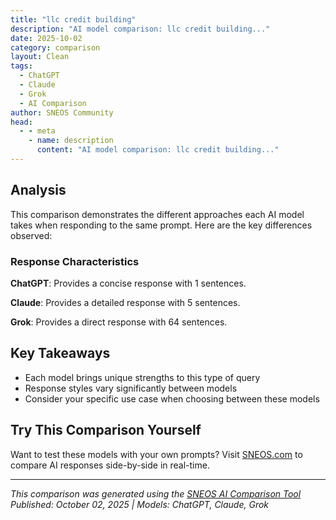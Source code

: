 ```yaml
---
title: "llc credit building"
description: "AI model comparison: llc credit building..."
date: 2025-10-02
category: comparison
layout: Clean
tags:
  - ChatGPT
  - Claude
  - Grok
  - AI Comparison
author: SNEOS Community
head:
  - - meta
    - name: description
      content: "AI model comparison: llc credit building..."
---
```


<ChatComparison
  title="llc credit building"
  prompt="llc credit building"
  :responses='{
    "ChatGPT": "Building credit for your LLC (Limited Liability Company) is an important step for establishing business credit, which can help in securing financing, improving cash flow options, and enhancing your company&#39;s credibility. Here&#39;s how you can build credit for your LLC:\n\n### Steps to Build Credit for Your LLC\n\n1. **Establish Your LLC Properly**:\n   - Ensure that your LLC is registered with the appropriate state authorities and has an official formation document.\n   - Obtain an Employer Identification Number (EIN) from the IRS. This is essentially the business&#39;s Social Security Number and is used for various business functions.\n\n2. **Open a Business Bank Account**:\n   - Open a business bank account in your LLC&#39;s name. This helps separate personal and business finances and establishes the company’s financial identity.\n\n3. **Obtain a Business Credit Card**:\n   - Apply for a business credit card in your LLC’s name. Make purchases with this card and ensure you pay off the balance in full each month to avoid interest and build a positive credit history.\n\n4. **Establish Trade Lines with Suppliers**:\n   - Work with suppliers or vendors that report to business credit bureaus. Establish trade lines by purchasing goods or services on credit and pay your invoices on time.\n\n5. **Register with Business Credit Bureaus**:\n   - Make sure your LLC is registered with major business credit reporting agencies like Dun & Bradstreet, Experian Business, and Equifax Business. A D-U-N-S Number from Dun & Bradstreet is particularly important.\n\n6. **Monitor Your Business Credit Reports**:\n   - Regularly check your business credit reports for accuracy and updates. This will help you understand your credit status and resolve any issues that may arise.\n\n7. **Pay Your Bills on Time**:\n   - Timely payments to creditors, suppliers, and service providers significantly impact your business credit scores. It’s crucial to prioritize this.\n\n8. **Limit Credit Inquiries**:\n   - Be cautious about applying for excess credit as numerous inquiries can negatively affect your credit score. Limit the number of applications you make.\n\n9. **Keep Your Credit Utilization Low**:\n   - Aim to keep your credit utilization ratio low (ideally below 30%). This means not using all your available credit.\n\n10. **Consider a Business Loan or Line of Credit**:\n    - If your business has been operating for some time, applying for a small business loan or a line of credit can further boost your business credit if managed and paid back responsibly.\n\n### Additional Tips\n\n- **Stay Organized and Maintain Good Records**: Keep financial records organized, as potential creditors will want to see your financial stability.\n- **Build Relationships with Financial Institutions**: Establish accounts with banks or credit unions that are positive in their dealings with small businesses.\n- **Network and Grow Your Business**: Continued growth and a positive reputation in your industry can aid in attracting better credit opportunities.\n\nBy following these steps, you can effectively build your LLC&#39;s credit and position your business for greater financial opportunities in the future.",
    "Claude": "Here are the key ways an LLC can help with credit building:\n\n## How LLCs Build Business Credit\n\n**Separate Credit Profile**\n- LLCs can establish credit independently from your personal credit\n- Creates a distinct business credit history\n- Protects personal credit from business financial issues\n\n**Steps to Build LLC Credit:**\n\n1. **Get an EIN (Employer Identification Number)**\n   - Required for business banking and credit applications\n   - Free from the IRS website\n\n2. **Open Business Bank Accounts**\n   - Business checking and savings accounts\n   - Use only for business expenses\n   - Maintain good banking relationships\n\n3. **Establish Business Credit Accounts**\n   - Start with business credit cards\n   - Net-30 vendor accounts (office supplies, utilities)\n   - Small business loans when eligible\n\n4. **Build Credit History**\n   - Make all payments on time\n   - Keep credit utilization low (under 30%)\n   - Pay off balances regularly\n\n## Credit Monitoring Services\n\n**Major Business Credit Bureaus:**\n- Dun \u0026 Bradstreet\n- Experian Business\n- Equifax Business\n\n## Benefits\n\n- **Higher Credit Limits**: Business credit often offers larger limits\n- **Better Interest Rates**: As credit improves\n- **Personal Credit Protection**: Keeps business and personal finances separate\n- **Growth Opportunities**: Access to business loans and financing\n\n## Important Notes\n\n- Building business credit takes 6-12\u002B months\n- You may need to personally guarantee early accounts\n- Maintain proper business documentation and separation\n\nWould you like specific guidance on any of these steps?",
    "Grok": "Building credit for a Limited Liability Company (LLC) is an important step in establishing financial credibility for your business. While an LLC itself does not have a personal credit score like an individual, it can build a business credit profile that lenders, suppliers, and other business partners use to assess your company\u0027s creditworthiness. Below are the steps and strategies to build credit for your LLC:\n\n---\n\n### 1. Understand Business Credit\n- **What is Business Credit?** Business credit is a track record of your LLC\u0027s financial responsibility. It is separate from your personal credit and is often evaluated using scores from business credit bureaus like Dun \u0026 Bradstreet (D\u0026B), Experian Business, and Equifax Business.\n- **Why it Matters:** A strong business credit profile can help your LLC secure loans, lines of credit, favorable terms with suppliers, and lower interest rates. It also separates your personal and business finances, protecting your personal credit.\n\n---\n\n### 2. Set Up Your LLC Properly\nBefore building credit, ensure your LLC is legally and financially structured for success:\n- **Register Your LLC:** Make sure your LLC is registered with your state and has all necessary licenses and permits.\n- **Get an EIN:** Apply for an Employer Identification Number (EIN) from the IRS. This is like a Social Security Number for your business and is required for opening business bank accounts and applying for credit.\n- **Open a Business Bank Account:** Keep your personal and business finances separate by opening a dedicated business checking account for your LLC. Use this account for all business transactions.\n- **Get a Business Address and Phone Number:** Having a professional address (not a P.O. Box) and a dedicated business phone number can help establish credibility with credit bureaus and lenders.\n\n---\n\n### 3. Establish a Business Credit Profile\nBusiness credit bureaus track your LLC\u2019s credit history. To get started:\n- **Register with Dun \u0026 Bradstreet (D\u0026B):** Obtain a D\u0026B D-U-N-S Number, which is a unique identifier for your business. Many lenders and suppliers use this number to track your business credit. Registration is free on the D\u0026B website.\n- **Monitor Other Bureaus:** While D\u0026B is the most widely used, check with Experian Business and Equifax Business to ensure your LLC\u0027s information is accurate and up-to-date.\n\n---\n\n### 4. Build Credit with Vendors and Suppliers\nOne of the easiest ways to start building business credit is through trade credit (credit extended by suppliers or vendors):\n- **Work with Vendors Who Report to Credit Bureaus:** Choose suppliers or vendors that report payment history to business credit bureaus. Examples include office supply stores, fuel companies, or equipment providers.\n- **Net-30 Accounts:** Many vendors offer \u0022net-30\u0022 terms, meaning you have 30 days to pay for goods or services. Pay on time or early to build a positive payment history.\n- **Examples of Starter Vendors:**\n  - Uline (office and packaging supplies)\n  - Quill (office supplies)\n  - Grainger (industrial supplies)\n\n---\n\n### 5. Apply for a Business Credit Card\nA business credit card can help build your LLC\u2019s credit while providing a convenient way to manage expenses.\n- **Choose the Right Card:** Look for a business credit card that reports to business credit bureaus. Some popular options include:\n  - Capital One Spark Business Cards\n  - American Express Business Cards\n  - Chase Ink Business Cards\n- **Use Responsibly:** Pay balances on time and keep your credit utilization low (ideally under 30% of your credit limit).\n- **Avoid Personal Guarantees if Possible:** Some cards may require a personal guarantee, linking your personal credit to the business card. If your personal credit isn\u2019t strong, this could pose a risk.\n\n---\n\n### 6. Take Out Small Business Loans (if Needed)\nSecuring a small business loan or line of credit can also help build business credit, as long as payments are made on time.\n- **Start Small:** Look for microloans or lines of credit from local banks, credit unions, or online lenders like Kabbage or OnDeck.\n- **SBA Loans:** The Small Business Administration (SBA) offers loans with favorable terms for small businesses. Check eligibility for programs like the SBA 7(a) loan.\n- **Report Payments:** Ensure the lender reports to business credit bureaus.\n\n---\n\n### 7. Pay Bills On Time\nTimely payments are critical for building a strong business credit score.\n- **Set Reminders:** Use accounting software or calendar alerts to ensure bills, loans, and credit card payments are never late.\n- **Automate Payments:** If possible, set up automatic payments to avoid missing due dates.\n\n---\n\n### 8. Monitor Your Business Credit\nRegularly review your business credit reports to track progress and spot errors.\n- **Check Reports:** Obtain your business credit reports from D\u0026B, Experian, and Equifax. Some may charge a fee, but it\u2019s worth it to ensure accuracy.\n- **Dispute Errors:** If you find incorrect information (e.g., late payments that weren\u2019t late), file a dispute with the credit bureau.\n- **Track Your Score:** Some bureaus provide business credit scores (e.g., D\u0026B PAYDEX Score) that range from 0-100. Aim for a score of 80 or higher, which reflects strong creditworthiness.\n\n---\n\n### 9. Avoid Common Mistakes\n- **Mixing Personal and Business Finances:** Always keep personal and business expenses separate to protect your personal credit and maintain a clear business credit profile.\n- **Overextending Credit:** Avoid taking on too much debt or maxing out credit lines, as this can negatively impact your credit utilization ratio.\n- **Ignoring Credit Reports:** Regularly monitor your business credit reports to catch issues early.\n\n---\n\n### 10. Be Patient\nBuilding business credit takes time, often 6-12 months of consistent financial behavior to establish a solid profile. Focus on making timely payments, maintaining low credit utilization, and working with partners who report to credit bureaus.\n\n---\n\nBy following these steps, your LLC can build a strong business credit profile, opening doors to better financing options and business opportunities. If you have specific questions or need help with a particular aspect of credit building, feel free to ask!"
  }'
  published-date="11:45"
/>

## Analysis

This comparison demonstrates the different approaches each AI model takes when responding to the same prompt. Here are the key differences observed:

### Response Characteristics

**ChatGPT**: Provides a concise response with 1 sentences. 

**Claude**: Provides a detailed response with 5 sentences. 

**Grok**: Provides a direct response with 64 sentences. 

## Key Takeaways

- Each model brings unique strengths to this type of query
- Response styles vary significantly between models
- Consider your specific use case when choosing between these models

## Try This Comparison Yourself

Want to test these models with your own prompts? Visit [SNEOS.com](https://sneos.com) to compare AI responses side-by-side in real-time.

---

*This comparison was generated using the [SNEOS AI Comparison Tool](https://sneos.com)*
*Published: October 02, 2025 | Models: ChatGPT, Claude, Grok*
